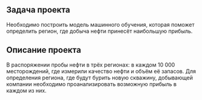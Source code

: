 ## Задача проекта
Необходимо построить модель машинного обучения, которая поможет определить регион, где добыча нефти принесёт наибольшую прибыль. 

## Описание проекта
В распоряжении пробы нефти в трёх регионах: в каждом 10 000 месторождений, где измерили качество нефти и объём её запасов. Для определения региона, где будут бурить новую скважину, добывающей компании необходимо проанализировать возможную прибыль в каждом из них.
